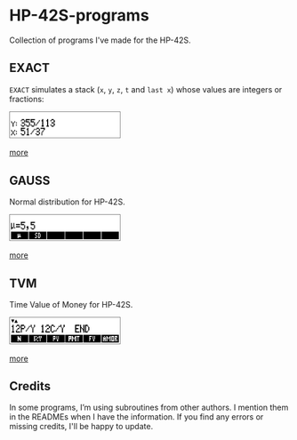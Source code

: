 # HP-42S-programs

Collection of programs I've made for the HP-42S.

## EXACT

`EXACT` simulates a stack (`x`, `y`, `z`, `t` and `last x`) whose values are integers or fractions:

<img src="./Exact/screenshots/screen2.png" width="200">

[more](https://github.com/Musiame/HP-42S-programs/tree/master/Exact)

## GAUSS

Normal distribution for HP-42S.

<img src="./Gauss/screenshots/screen2.png" width="200">

[more](https://github.com/Musiame/HP-42S-programs/tree/master/Gauss)

## TVM

Time Value of Money for HP-42S.

<img src="./TVM/screenshots/screen1.png" width="200">

[more](https://github.com/Musiame/HP-42S-programs/tree/master/TVM)

## Credits

In some programs, I’m using subroutines from other authors. I mention them in the READMEs when I have the information. If you find any errors or missing credits, I'll be happy to update.